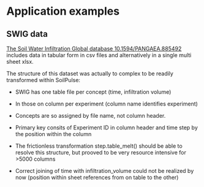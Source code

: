 # Application examples


## SWIG data

[The Soil Water Infiltration Global database 10.1594/PANGAEA.885492](https://doi.pangaea.de/10.1594/PANGAEA.885492)
includes data in tabular form in csv files and alternatively in a single multi sheet xlsx.

The structure of this dataset was actually to complex to be readily transformed within SoilPulse:
 - SWIG has one table file per concept (time, infiltration volume)
 - In those on column per experiment (column name identifies experiment)
 - Concepts are so assigned by file name, not column header.
 - Primary key consits of Experiment ID in column header and time step by the position within the column

 - The frictionless transformation step.table_melt() should be able to resolve this structure, but prooved to be very resource intensive for >5000 columns
 - Correct joining of time with infiltration_volume could not be realized by now (position within sheet references from on table to the other)
